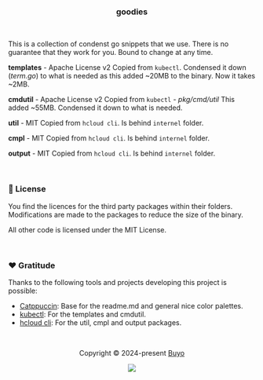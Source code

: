 <h3 align="center">
	goodies
</h3>

&nbsp;

<p align="left">
This is a collection of condenst go snippets that we use. There is no guarantee that they work for you. Bound to change at any time.

**templates** - Apache License v2
Copied from `kubectl`.
Condensed it down (_term.go_) to what is needed as this added ~20MB to the binary.
Now it takes ~2MB.

**cmdutil** - Apache License v2
Copied from `kubectl` - _pkg/cmd/util_
This added ~55MB.
Condensed it down to what is needed.

**util** - MIT
Copied from `hcloud cli`.
Is behind `internel` folder.

**cmpl** - MIT
Copied from `hcloud cli`.
Is behind `internel` folder.

**output** - MIT
Copied from `hcloud cli`.
Is behind `internel` folder.
</p>

&nbsp;

### 📜 License

You find the licences for the third party packages within their folders.
Modifications are made to the packages to reduce the size of the binary.

All other code is licensed under the MIT License.

&nbsp;

### ❤️ Gratitude

Thanks to the following tools and projects developing this project is possible:

- [Catppuccin](https://github.com/catppuccin/catppuccin): Base for the readme.md and general nice color palettes.
- [kubectl](https://github.com/kubernetes/kubectl): For the templates and cmdutil.
- [hcloud cli](https://github.com/hetznercloud/cli): For the util, cmpl and output packages.

&nbsp;

<p align="center">Copyright &copy; 2024-present <a href="https://github.com/buyoio" target="_blank">Buyo</a>
<p align="center"><a href="https://github.com/buyio/b/blob/main/LICENSE"><img src="https://img.shields.io/static/v1.svg?style=for-the-badge&label=License&message=MIT&logoColor=d9e0ee&colorA=302d41&colorB=b7bdf8"/></a></p>